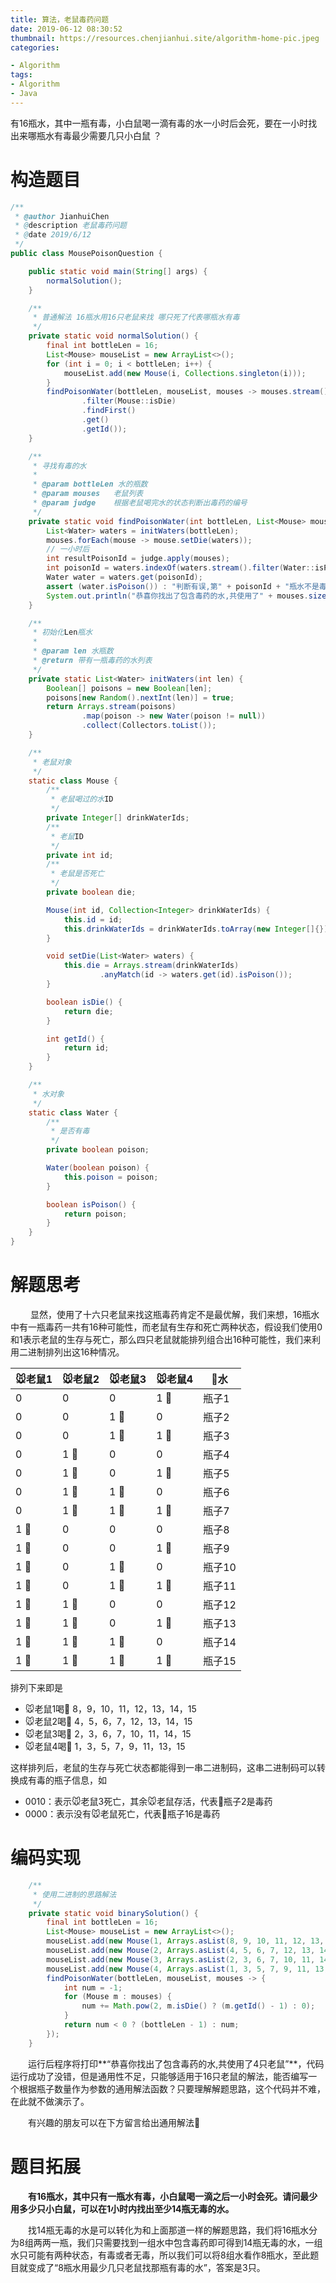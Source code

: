```yaml
---
title: 算法，老鼠毒药问题
date: 2019-06-12 08:30:52
thumbnail: https://resources.chenjianhui.site/algorithm-home-pic.jpeg
categories: 

- Algorithm
tags: 
- Algorithm
- Java
---
```


有16瓶水，其中一瓶有毒，小白鼠喝一滴有毒的水一小时后会死，要在一小时找出来哪瓶水有毒最少需要几只小白鼠 ？

<!-- more -->

# 构造题目

```java
/**
 * @author JianhuiChen
 * @description 老鼠毒药问题
 * @date 2019/6/12
 */
public class MousePoisonQuestion {

    public static void main(String[] args) {
        normalSolution();
    }

    /**
     * 普通解法 16瓶水用16只老鼠来找 哪只死了代表哪瓶水有毒
     */
    private static void normalSolution() {
        final int bottleLen = 16;
        List<Mouse> mouseList = new ArrayList<>();
        for (int i = 0; i < bottleLen; i++) {
            mouseList.add(new Mouse(i, Collections.singleton(i)));
        }
        findPoisonWater(bottleLen, mouseList, mouses -> mouses.stream()
                .filter(Mouse::isDie)
                .findFirst()
                .get()
                .getId());
    }

    /**
     * 寻找有毒的水
     *
     * @param bottleLen 水的瓶数
     * @param mouses   老鼠列表
     * @param judge    根据老鼠喝完水的状态判断出毒药的编号
     */
    private static void findPoisonWater(int bottleLen, List<Mouse> mouses, Function<List<Mouse>, Integer> judge) {
        List<Water> waters = initWaters(bottleLen);
        mouses.forEach(mouse -> mouse.setDie(waters));
        // 一小时后
        int resultPoisonId = judge.apply(mouses);
        int poisonId = waters.indexOf(waters.stream().filter(Water::isPoison).findFirst().get());
        Water water = waters.get(poisonId);
        assert (water.isPoison()) : "判断有误,第" + poisonId + "瓶水不是毒药,正确答案是第" + resultPoisonId + "瓶";
        System.out.println("恭喜你找出了包含毒药的水,共使用了" + mouses.size() + "只老鼠");
    }

    /**
     * 初始化Len瓶水
     *
     * @param len 水瓶数
     * @return 带有一瓶毒药的水列表
     */
    private static List<Water> initWaters(int len) {
        Boolean[] poisons = new Boolean[len];
        poisons[new Random().nextInt(len)] = true;
        return Arrays.stream(poisons)
                .map(poison -> new Water(poison != null))
                .collect(Collectors.toList());
    }

    /**
     * 老鼠对象
     */
    static class Mouse {
        /**
         * 老鼠喝过的水ID
         */
        private Integer[] drinkWaterIds;
        /**
         * 老鼠ID
         */
        private int id;
        /**
         * 老鼠是否死亡
         */
        private boolean die;

        Mouse(int id, Collection<Integer> drinkWaterIds) {
            this.id = id;
            this.drinkWaterIds = drinkWaterIds.toArray(new Integer[]{});
        }

        void setDie(List<Water> waters) {
            this.die = Arrays.stream(drinkWaterIds)
                    .anyMatch(id -> waters.get(id).isPoison());
        }

        boolean isDie() {
            return die;
        }

        int getId() {
            return id;
        }
    }

    /**
     * 水对象
     */
    static class Water {
        /**
         * 是否有毒
         */
        private boolean poison;

        Water(boolean poison) {
            this.poison = poison;
        }

        boolean isPoison() {
            return poison;
        }
    }
}
```
# 解题思考

&emsp;&emsp; 显然，使用了十六只老鼠来找这瓶毒药肯定不是最优解，我们来想，16瓶水中有一瓶毒药一共有16种可能性，而老鼠有生存和死亡两种状态，假设我们使用0和1表示老鼠的生存与死亡，那么四只老鼠就能排列组合出16种可能性，我们来利用二进制排列出这16种情况。

| :mouse:老鼠1 | :mouse:老鼠2 | :mouse:老鼠3 | :mouse:老鼠4 | :beer:水 |
| ------------ | ------------ | ------------ | ------------ | -------- |
| 0            | 0            | 0            | 1 :beer:     | 瓶子1    |
| 0            | 0            | 1 :beer:     | 0            | 瓶子2    |
| 0            | 0            | 1 :beer:     | 1 :beer:     | 瓶子3    |
| 0            | 1 :beer:     | 0            | 0            | 瓶子4    |
| 0            | 1 :beer:     | 0            | 1 :beer:     | 瓶子5    |
| 0            | 1 :beer:     | 1 :beer:     | 0            | 瓶子6    |
| 0            | 1 :beer:     | 1 :beer:     | 1 :beer:     | 瓶子7    |
| 1 :beer:     | 0            | 0            | 0            | 瓶子8    |
| 1 :beer:     | 0            | 0            | 1 :beer:     | 瓶子9    |
| 1 :beer:     | 0            | 1 :beer:     | 0            | 瓶子10   |
| 1 :beer:     | 0            | 1 :beer:     | 1 :beer:     | 瓶子11   |
| 1 :beer:     | 1 :beer:     | 0            | 0            | 瓶子12   |
| 1 :beer:     | 1 :beer:      | 0            | 1 :beer:     | 瓶子13   |
| 1 :beer:     | 1 :beer:     | 1 :beer:     | 0            | 瓶子14   |
| 1 :beer:     | 1 :beer:     | 1 :beer:     | 1 :beer:     | 瓶子15   |

排列下来即是

* :mouse:老鼠1喝:beer: 8，9，10，11，12，13，14，15
* :mouse:老鼠2喝:beer: 4，5，6，7，12，13，14，15
* :mouse:老鼠3喝:beer: 2，3，6，7，10，11，14，15
* :mouse:老鼠4喝:beer: 1，3，5，7，9，11，13，15

这样排列后，老鼠的生存与死亡状态都能得到一串二进制码，这串二进制码可以转换成有毒的瓶子信息，如

* 0010：表示:mouse:老鼠3死亡，其余:mouse:老鼠存活，代表:beer:瓶子2是毒药
* 0000：表示没有:mouse:老鼠死亡，代表:beer:瓶子16是毒药

# 编码实现

```java
    /**
     * 使用二进制的思路解法
     */
    private static void binarySolution() {
        final int bottleLen = 16;
        List<Mouse> mouseList = new ArrayList<>();
        mouseList.add(new Mouse(1, Arrays.asList(8, 9, 10, 11, 12, 13, 14, 15)));
        mouseList.add(new Mouse(2, Arrays.asList(4, 5, 6, 7, 12, 13, 14, 15)));
        mouseList.add(new Mouse(3, Arrays.asList(2, 3, 6, 7, 10, 11, 14, 15)));
        mouseList.add(new Mouse(4, Arrays.asList(1, 3, 5, 7, 9, 11, 13, 15)));
        findPoisonWater(bottleLen, mouseList, mouses -> {
            int num = -1;
            for (Mouse m : mouses) {
                num += Math.pow(2, m.isDie() ? (m.getId() - 1) : 0);
            }
            return num < 0 ? (bottleLen - 1) : num;
        });
    }
```
&emsp;&emsp;运行后程序将打印**“恭喜你找出了包含毒药的水,共使用了4只老鼠”**，代码运行成功了没错，但是通用性不足，只能够适用于16只老鼠的解法，能否编写一个根据瓶子数量作为参数的通用解法函数？只要理解解题思路，这个代码并不难，在此就不做演示了。

&emsp;&emsp;有兴趣的朋友可以在下方留言给出通用解法:dog:

# 题目拓展

&emsp;&emsp;**有16瓶水，其中只有一瓶水有毒，小白鼠喝一滴之后一小时会死。请问最少用多少只小白鼠，可以在1小时内找出至少14瓶无毒的水。**

&emsp;&emsp;找14瓶无毒的水是可以转化为和上面那道一样的解题思路，我们将16瓶水分为8组两两一瓶，我们只需要找到一组水中包含毒药即可得到14瓶无毒的水，一组水只可能有两种状态，有毒或者无毒，所以我们可以将8组水看作8瓶水，至此题目就变成了“8瓶水用最少几只老鼠找那瓶有毒的水”，答案是3只。